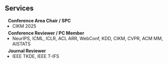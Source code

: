 ## Services

<h4 style="margin:0 10px 0;">Conference Area Chair / SPC</h4>

<ul style="margin:0 0 5px;">
  <li>CIKM 2025</li>
</ul>

<h4 style="margin:0 10px 0;">Conference Reviewer / PC Member</h4>

<ul style="margin:0 0 5px;">
  <li> NeurIPS, ICML, ICLR, ACL ARR, WebConf, KDD, CIKM, CVPR, ACM MM, AISTATS</li>
</ul>

<h4 style="margin:0 10px 0;">Journal Reviewer</h4>

<ul style="margin:0 0 20px;">
  <li>IEEE TKDE, IEEE T-IFS</li>
</ul>
